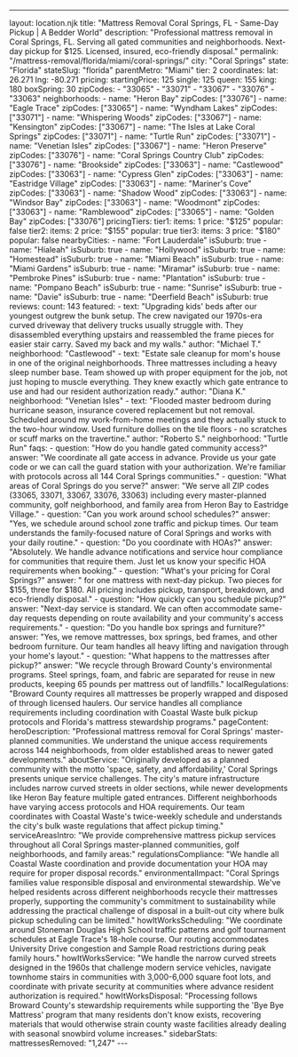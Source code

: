 ---
layout: location.njk
title: "Mattress Removal Coral Springs, FL - Same-Day Pickup | A Bedder World"
description: "Professional mattress removal in Coral Springs, FL. Serving all gated communities and neighborhoods. Next-day pickup for $125. Licensed, insured, eco-friendly disposal."
permalink: "/mattress-removal/florida/miami/coral-springs/"
city: "Coral Springs" state: "Florida" stateSlug: "florida" parentMetro: "Miami" tier: 2 coordinates: lat: 26.271 lng: -80.271 pricing: startingPrice: 125 single: 125 queen: 155 king: 180 boxSpring: 30 zipCodes: - "33065" - "33071" - "33067" - "33076" - "33063" neighborhoods: - name: "Heron Bay" zipCodes: ["33076"] - name: "Eagle Trace" zipCodes: ["33065"] - name: "Wyndham Lakes" zipCodes: ["33071"] - name: "Whispering Woods" zipCodes: ["33067"] - name: "Kensington" zipCodes: ["33067"] - name: "The Isles at Lake Coral Springs" zipCodes: ["33071"] - name: "Turtle Run" zipCodes: ["33071"] - name: "Venetian Isles" zipCodes: ["33067"] - name: "Heron Preserve" zipCodes: ["33076"] - name: "Coral Springs Country Club" zipCodes: ["33076"] - name: "Brookside" zipCodes: ["33063"] - name: "Castlewood" zipCodes: ["33063"] - name: "Cypress Glen" zipCodes: ["33063"] - name: "Eastridge Village" zipCodes: ["33063"] - name: "Mariner's Cove" zipCodes: ["33063"] - name: "Shadow Wood" zipCodes: ["33063"] - name: "Windsor Bay" zipCodes: ["33063"] - name: "Woodmont" zipCodes: ["33063"] - name: "Ramblewood" zipCodes: ["33065"] - name: "Golden Bay" zipCodes: ["33076"] pricingTiers: tier1: items: 1 price: "$125" popular: false tier2: items: 2 price: "$155" popular: true tier3: items: 3 price: "$180" popular: false nearbyCities: - name: "Fort Lauderdale" isSuburb: true - name: "Hialeah" isSuburb: true - name: "Hollywood" isSuburb: true - name: "Homestead" isSuburb: true - name: "Miami Beach" isSuburb: true - name: "Miami Gardens" isSuburb: true - name: "Miramar" isSuburb: true - name: "Pembroke Pines" isSuburb: true - name: "Plantation" isSuburb: true - name: "Pompano Beach" isSuburb: true - name: "Sunrise" isSuburb: true - name: "Davie" isSuburb: true - name: "Deerfield Beach" isSuburb: true reviews: count: 143 featured: - text: "Upgrading kids' beds after our youngest outgrew the bunk setup. The crew navigated our 1970s-era curved driveway that delivery trucks usually struggle with. They disassembled everything upstairs and reassembled the frame pieces for easier stair carry. Saved my back and my walls." author: "Michael T." neighborhood: "Castlewood" - text: "Estate sale cleanup for mom's house in one of the original neighborhoods. Three mattresses including a heavy sleep number base. Team showed up with proper equipment for the job, not just hoping to muscle everything. They knew exactly which gate entrance to use and had our resident authorization ready." author: "Diana K." neighborhood: "Venetian Isles" - text: "Flooded master bedroom during hurricane season, insurance covered replacement but not removal. Scheduled around my work-from-home meetings and they actually stuck to the two-hour window. Used furniture dollies on the tile floors - no scratches or scuff marks on the travertine." author: "Roberto S." neighborhood: "Turtle Run" faqs: - question: "How do you handle gated community access?" answer: "We coordinate all gate access in advance. Provide us your gate code or we can call the guard station with your authorization. We're familiar with protocols across all 144 Coral Springs communities." - question: "What areas of Coral Springs do you serve?" answer: "We serve all ZIP codes (33065, 33071, 33067, 33076, 33063) including every master-planned community, golf neighborhood, and family area from Heron Bay to Eastridge Village." - question: "Can you work around school schedules?" answer: "Yes, we schedule around school zone traffic and pickup times. Our team understands the family-focused nature of Coral Springs and works with your daily routine." - question: "Do you coordinate with HOAs?" answer: "Absolutely. We handle advance notifications and service hour compliance for communities that require them. Just let us know your specific HOA requirements when booking." - question: "What's your pricing for Coral Springs?" answer: " for one mattress with next-day pickup. Two pieces for $155, three for $180. All pricing includes pickup, transport, breakdown, and eco-friendly disposal." - question: "How quickly can you schedule pickup?" answer: "Next-day service is standard. We can often accommodate same-day requests depending on route availability and your community's access requirements." - question: "Do you handle box springs and furniture?" answer: "Yes, we remove mattresses, box springs, bed frames, and other bedroom furniture. Our team handles all heavy lifting and navigation through your home's layout." - question: "What happens to the mattresses after pickup?" answer: "We recycle through Broward County's environmental programs. Steel springs, foam, and fabric are separated for reuse in new products, keeping 65 pounds per mattress out of landfills." localRegulations: "Broward County requires all mattresses be properly wrapped and disposed of through licensed haulers. Our service handles all compliance requirements including coordination with Coastal Waste bulk pickup protocols and Florida's mattress stewardship programs." pageContent: heroDescription: "Professional mattress removal for Coral Springs' master-planned communities. We understand the unique access requirements across 144 neighborhoods, from older established areas to newer gated developments." aboutService: "Originally developed as a planned community with the motto 'space, safety, and affordability,' Coral Springs presents unique service challenges. The city's mature infrastructure includes narrow curved streets in older sections, while newer developments like Heron Bay feature multiple gated entrances. Different neighborhoods have varying access protocols and HOA requirements. Our team coordinates with Coastal Waste's twice-weekly schedule and understands the city's bulk waste regulations that affect pickup timing." serviceAreasIntro: "We provide comprehensive mattress pickup services throughout all Coral Springs master-planned communities, golf neighborhoods, and family areas:" regulationsCompliance: "We handle all Coastal Waste coordination and provide documentation your HOA may require for proper disposal records." environmentalImpact: "Coral Springs families value responsible disposal and environmental stewardship. We've helped residents across different neighborhoods recycle their mattresses properly, supporting the community's commitment to sustainability while addressing the practical challenge of disposal in a built-out city where bulk pickup scheduling can be limited." howItWorksScheduling: "We coordinate around Stoneman Douglas High School traffic patterns and golf tournament schedules at Eagle Trace's 18-hole course. Our routing accommodates University Drive congestion and Sample Road restrictions during peak family hours." howItWorksService: "We handle the narrow curved streets designed in the 1960s that challenge modern service vehicles, navigate townhome stairs in communities with 3,000-6,000 square foot lots, and coordinate with private security at communities where advance resident authorization is required." howItWorksDisposal: "Processing follows Broward County's stewardship requirements while supporting the 'Bye Bye Mattress' program that many residents don't know exists, recovering materials that would otherwise strain county waste facilities already dealing with seasonal snowbird volume increases." sidebarStats: mattressesRemoved: "1,247" ---